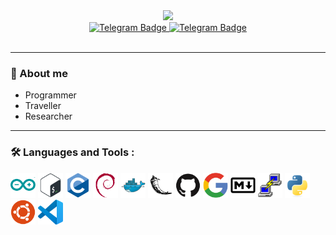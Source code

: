 <div id="header" align="center">
  <img src="https://media.giphy.com/media/qgQUggAC3Pfv687qPC/giphy.gif" width="300"/>
</div>
<div id="badges" align="center">
  <a href="https://t.me/DzenBots" target="_blank">
    <img src="https://img.shields.io/badge/Telegram-blue?style=for-the-badge&logo=telegram" alt="Telegram Badge"/>
  </a>
  <a href="https://vk.com/vv.khritkin" target="_blank">
    <img src="https://img.shields.io/badge/VK-blue?style=for-the-badge&logo=vk" alt="Telegram Badge"/>
  </a>
</div>
<div align="center">
<img align="center" src="https://komarev.com/ghpvc/?username=dzenbots&style=flat-square&color=blue" alt=""/>
  </div>

---

### :open_book: About me

- Programmer
- Traveller
- Researcher

---

### :hammer_and_wrench: Languages and Tools :
<div>
  <img src="https://github.com/devicons/devicon/blob/master/icons/arduino/arduino-original.svg" width="40" height="40" title="Arduino"/>  
  <img src="https://github.com/devicons/devicon/blob/master/icons/bash/bash-original.svg"  width="40" height="40" title="Bash"/>
  <img src="https://github.com/devicons/devicon/blob/master/icons/c/c-original.svg"  width="40" height="40" title="C"/>
  <img src="https://github.com/devicons/devicon/blob/master/icons/debian/debian-original.svg"  width="40" height="40" title="Debian"/>
  <img src="https://github.com/devicons/devicon/blob/master/icons/docker/docker-original.svg"  width="40" height="40" title="Docker"/>
  <img src="https://github.com/devicons/devicon/blob/master/icons/flask/flask-original.svg"  width="40" height="40" title="Flask"/>
  <img src="https://github.com/devicons/devicon/blob/master/icons/github/github-original.svg"  width="40" height="40" title="Github"/>
  <img src="https://github.com/devicons/devicon/blob/master/icons/google/google-original.svg"  width="40" height="40" title="Google"/>
  <img src="https://github.com/devicons/devicon/blob/master/icons/markdown/markdown-original.svg"  width="40" height="40" title="Markdown"/>
  <img src="https://github.com/devicons/devicon/blob/master/icons/putty/putty-original.svg"  width="40" height="40" title="Putty"/>
  <img src="https://github.com/devicons/devicon/blob/master/icons/python/python-original.svg"  width="40" height="40" title="Python"/>
  <img src="https://github.com/devicons/devicon/blob/master/icons/ubuntu/ubuntu-plain.svg"  width="40" height="40" title="Ubuntu"/>
  <img src="https://github.com/devicons/devicon/blob/master/icons/vscode/vscode-original.svg"  width="40" height="40" title="VS Code"/>
</div>
